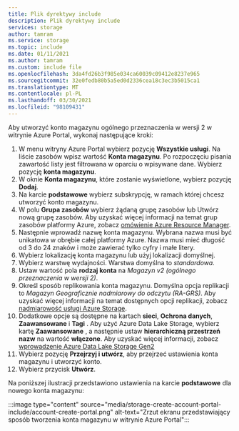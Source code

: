```yaml
---
title: Plik dyrektywy include
description: Plik dyrektywy include
services: storage
author: tamram
ms.service: storage
ms.topic: include
ms.date: 01/11/2021
ms.author: tamram
ms.custom: include file
ms.openlocfilehash: 3da4fd26b3f985e034ca60039c09412e8237e965
ms.sourcegitcommit: 32e0fedb80b5a5ed0d2336cea18c3ec3b5015ca1
ms.translationtype: MT
ms.contentlocale: pl-PL
ms.lasthandoff: 03/30/2021
ms.locfileid: "98109431"
---
```

Aby utworzyć konto magazynu ogólnego przeznaczenia w wersji 2 w witrynie Azure Portal, wykonaj następujące kroki:

1. W menu witryny Azure Portal wybierz pozycję **Wszystkie usługi**. Na liście zasobów wpisz wartość **Konta magazynu**. Po rozpoczęciu pisania zawartość listy jest filtrowana w oparciu o wpisywane dane. Wybierz pozycję **konta magazynu**.
1. W oknie **Konta magazynu**, które zostanie wyświetlone, wybierz pozycję **Dodaj**.
1. Na karcie **podstawowe** wybierz subskrypcję, w ramach której chcesz utworzyć konto magazynu.
1. W polu **Grupa zasobów** wybierz żądaną grupę zasobów lub Utwórz nową grupę zasobów.  Aby uzyskać więcej informacji na temat grup zasobów platformy Azure, zobacz [omówienie Azure Resource Manager](../articles/azure-resource-manager/management/overview.md).
1. Następnie wprowadź nazwę konta magazynu. Wybrana nazwa musi być unikatowa w obrębie całej platformy Azure. Nazwa musi mieć długość od 3 do 24 znaków i może zawierać tylko cyfry i małe litery.
1. Wybierz lokalizację konta magazynu lub użyj lokalizacji domyślnej.
1. Wybierz warstwę wydajności. Warstwa domyślna to *standardowa*.
1. Ustaw wartość pola **rodzaj konta** na *Magazyn v2 (ogólnego przeznaczenia w wersji 2)*.
1. Określ sposób replikowania konta magazynu. Domyślna opcja replikacji to *Magazyn Geograficznie nadmiarowy do odczytu (RA-GRS)*. Aby uzyskać więcej informacji na temat dostępnych opcji replikacji, zobacz [nadmiarowość usługi Azure Storage](../articles/storage/common/storage-redundancy.md).
1. Dodatkowe opcje są dostępne na kartach **sieci**, **Ochrona danych**, **Zaawansowane** i **Tagi** . Aby użyć Azure Data Lake Storage, wybierz kartę **Zaawansowane** , a następnie ustaw **hierarchiczną przestrzeń nazw** na wartość **włączone**. Aby uzyskać więcej informacji, zobacz [wprowadzenie Azure Data Lake Storage Gen2](../articles/storage/blobs/data-lake-storage-introduction.md)
1. Wybierz pozycję **Przejrzyj i utwórz**, aby przejrzeć ustawienia konta magazynu i utworzyć konto.
1. Wybierz przycisk **Utwórz**.

Na poniższej ilustracji przedstawiono ustawienia na karcie **podstawowe** dla nowego konta magazynu:

:::image type="content" source="media/storage-create-account-portal-include/account-create-portal.png" alt-text="Zrzut ekranu przedstawiający sposób tworzenia konta magazynu w witrynie Azure Portal":::
